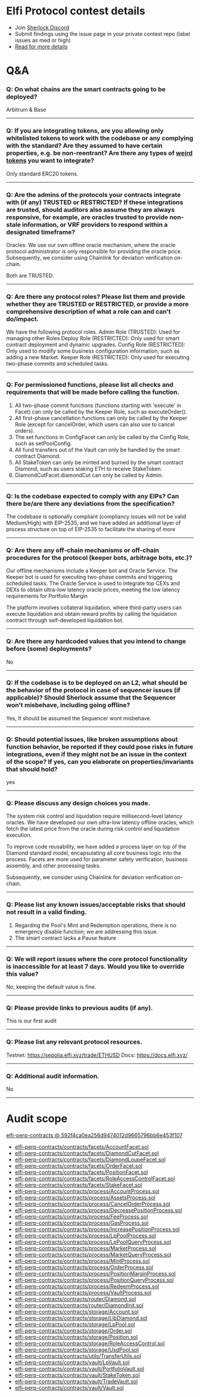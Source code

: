
# Elfi Protocol contest details

- Join [Sherlock Discord](https://discord.gg/MABEWyASkp)
- Submit findings using the issue page in your private contest repo (label issues as med or high)
- [Read for more details](https://docs.sherlock.xyz/audits/watsons)

# Q&A

### Q: On what chains are the smart contracts going to be deployed?
Arbitrum & Base
___

### Q: If you are integrating tokens, are you allowing only whitelisted tokens to work with the codebase or any complying with the standard? Are they assumed to have certain properties, e.g. be non-reentrant? Are there any types of <a href="https://github.com/d-xo/weird-erc20" target="_blank" rel="noopener noreferrer">weird tokens</a> you want to integrate?
Only standard ERC20 tokens.
___

### Q: Are the admins of the protocols your contracts integrate with (if any) TRUSTED or RESTRICTED? If these integrations are trusted, should auditors also assume they are always responsive, for example, are oracles trusted to provide non-stale information, or VRF providers to respond within a designated timeframe?
Oracles: We use our own offline oracle mechanism, where the oracle protocol administrator is only responsible for providing the oracle price. 
Subsequently, we consider using Chainlink for deviation verification on-chain.

Both are TRUSTED.
___

### Q: Are there any protocol roles? Please list them and provide whether they are TRUSTED or RESTRICTED, or provide a more comprehensive description of what a role can and can't do/impact.
We have the following protocol roles.
Admin Role (TRUSTED): Used for managing other Roles
Deploy Role (RESTRICTED): Only used for smart contract deployment and dynamic upgrades.
Config Role (RESTRICTED): Only used to modify some business configuration information, such as adding a new Market. 
Keeper Role (RESTRICTED): Only used for executing two-phase commits and scheduled tasks.
___

### Q: For permissioned functions, please list all checks and requirements that will be made before calling the function.
1. All two-phase commit functions (functions starting with 'execute' in Facet) can only be called by the Keeper Role, such as executeOrder().
2. All first-phase cancellation functions can only be called by the Keeper Role (except for cancelOrder, which users can also use to cancel orders).
3. The set functions in ConfigFacet can only be called by the Config Role, such as setPoolConfig.
4. All fund transfers out of the Vault can only be handled by the smart contract Diamond.
5. All StakeToken can only be minted and burned by the smart contract Diamond, such as users staking ETH to receive StakeToken.
6. DiamondCutFacet.diamondCut can only be called by Admin.
___

### Q: Is the codebase expected to comply with any EIPs? Can there be/are there any deviations from the specification?
The codebase is optionally compliant (compliancy issues will not be valid Medium/High) with EIP-2535, and we have added an additional layer of process structure on top of EIP-2535 to facilitate the sharing of more
___

### Q: Are there any off-chain mechanisms or off-chain procedures for the protocol (keeper bots, arbitrage bots, etc.)?
Our offline mechanisms include a Keeper bot and Oracle Service. The Keeper bot is used for executing two-phase commits and triggering scheduled tasks. The Oracle Service is used to integrate top CEXs and DEXs to obtain ultra-low latency oracle prices, meeting the low latency requirements for Portfolio Margin

The platform involves collateral liquidation, where third-party users can execute liquidation and obtain reward profits by calling the liquidation contract through self-developed liquidation bot.
___

### Q: Are there any hardcoded values that you intend to change before (some) deployments?
No
___

### Q: If the codebase is to be deployed on an L2, what should be the behavior of the protocol in case of sequencer issues (if applicable)? Should Sherlock assume that the Sequencer won't misbehave, including going offline?
Yes, It should be assumed the Sequencer wont misbehave.
___

### Q: Should potential issues, like broken assumptions about function behavior, be reported if they could pose risks in future integrations, even if they might not be an issue in the context of the scope? If yes, can you elaborate on properties/invariants that should hold?
yes
___

### Q: Please discuss any design choices you made.
The system risk control and liquidation require millisecond-level latency oracles. We have developed our own ultra-low latency offline oracles, which fetch the latest price from the oracle during risk control and liquidation execution.

To improve code reusability, we have added a process layer on top of the Diamond standard model, encapsulating all core business logic into the process. Facets are more used for parameter safety verification, business assembly, and other processing tasks.

Subsequently, we consider using Chainlink for deviation verification on-chain.
___

### Q: Please list any known issues/acceptable risks that should not result in a valid finding.
1. Regarding the Pool's Mint and Redemption operations, there is no emergency disable function; we are addressing this issue.
2. The smart contract lacks a Pause feature
___

### Q: We will report issues where the core protocol functionality is inaccessible for at least 7 days. Would you like to override this value?
No, keeping the default value is fine.
___

### Q: Please provide links to previous audits (if any).
This is our first audit
___

### Q: Please list any relevant protocol resources.
Testnet: https://sepolia.elfi.xyz/trade/ETHUSD
Docs: https://docs.elfi.xyz/
___

### Q: Additional audit information.
No
___



# Audit scope


[elfi-perp-contracts @ 592f4ca0ea256d9474012d9665796bb6e453f107](https://github.com/0xCedar/elfi-perp-contracts/tree/592f4ca0ea256d9474012d9665796bb6e453f107)
- [elfi-perp-contracts/contracts/facets/AccountFacet.sol](elfi-perp-contracts/contracts/facets/AccountFacet.sol)
- [elfi-perp-contracts/contracts/facets/DiamondCutFacet.sol](elfi-perp-contracts/contracts/facets/DiamondCutFacet.sol)
- [elfi-perp-contracts/contracts/facets/DiamondLoupeFacet.sol](elfi-perp-contracts/contracts/facets/DiamondLoupeFacet.sol)
- [elfi-perp-contracts/contracts/facets/OrderFacet.sol](elfi-perp-contracts/contracts/facets/OrderFacet.sol)
- [elfi-perp-contracts/contracts/facets/PositionFacet.sol](elfi-perp-contracts/contracts/facets/PositionFacet.sol)
- [elfi-perp-contracts/contracts/facets/RoleAccessControlFacet.sol](elfi-perp-contracts/contracts/facets/RoleAccessControlFacet.sol)
- [elfi-perp-contracts/contracts/facets/StakeFacet.sol](elfi-perp-contracts/contracts/facets/StakeFacet.sol)
- [elfi-perp-contracts/contracts/process/AccountProcess.sol](elfi-perp-contracts/contracts/process/AccountProcess.sol)
- [elfi-perp-contracts/contracts/process/AssetsProcess.sol](elfi-perp-contracts/contracts/process/AssetsProcess.sol)
- [elfi-perp-contracts/contracts/process/CancelOrderProcess.sol](elfi-perp-contracts/contracts/process/CancelOrderProcess.sol)
- [elfi-perp-contracts/contracts/process/DecreasePositionProcess.sol](elfi-perp-contracts/contracts/process/DecreasePositionProcess.sol)
- [elfi-perp-contracts/contracts/process/FeeProcess.sol](elfi-perp-contracts/contracts/process/FeeProcess.sol)
- [elfi-perp-contracts/contracts/process/GasProcess.sol](elfi-perp-contracts/contracts/process/GasProcess.sol)
- [elfi-perp-contracts/contracts/process/IncreasePositionProcess.sol](elfi-perp-contracts/contracts/process/IncreasePositionProcess.sol)
- [elfi-perp-contracts/contracts/process/LpPoolProcess.sol](elfi-perp-contracts/contracts/process/LpPoolProcess.sol)
- [elfi-perp-contracts/contracts/process/LpPoolQueryProcess.sol](elfi-perp-contracts/contracts/process/LpPoolQueryProcess.sol)
- [elfi-perp-contracts/contracts/process/MarketProcess.sol](elfi-perp-contracts/contracts/process/MarketProcess.sol)
- [elfi-perp-contracts/contracts/process/MarketQueryProcess.sol](elfi-perp-contracts/contracts/process/MarketQueryProcess.sol)
- [elfi-perp-contracts/contracts/process/MintProcess.sol](elfi-perp-contracts/contracts/process/MintProcess.sol)
- [elfi-perp-contracts/contracts/process/OrderProcess.sol](elfi-perp-contracts/contracts/process/OrderProcess.sol)
- [elfi-perp-contracts/contracts/process/PositionMarginProcess.sol](elfi-perp-contracts/contracts/process/PositionMarginProcess.sol)
- [elfi-perp-contracts/contracts/process/PositionQueryProcess.sol](elfi-perp-contracts/contracts/process/PositionQueryProcess.sol)
- [elfi-perp-contracts/contracts/process/RedeemProcess.sol](elfi-perp-contracts/contracts/process/RedeemProcess.sol)
- [elfi-perp-contracts/contracts/process/VaultProcess.sol](elfi-perp-contracts/contracts/process/VaultProcess.sol)
- [elfi-perp-contracts/contracts/router/Diamond.sol](elfi-perp-contracts/contracts/router/Diamond.sol)
- [elfi-perp-contracts/contracts/router/DiamondInit.sol](elfi-perp-contracts/contracts/router/DiamondInit.sol)
- [elfi-perp-contracts/contracts/storage/Account.sol](elfi-perp-contracts/contracts/storage/Account.sol)
- [elfi-perp-contracts/contracts/storage/LibDiamond.sol](elfi-perp-contracts/contracts/storage/LibDiamond.sol)
- [elfi-perp-contracts/contracts/storage/LpPool.sol](elfi-perp-contracts/contracts/storage/LpPool.sol)
- [elfi-perp-contracts/contracts/storage/Order.sol](elfi-perp-contracts/contracts/storage/Order.sol)
- [elfi-perp-contracts/contracts/storage/Position.sol](elfi-perp-contracts/contracts/storage/Position.sol)
- [elfi-perp-contracts/contracts/storage/RoleAccessControl.sol](elfi-perp-contracts/contracts/storage/RoleAccessControl.sol)
- [elfi-perp-contracts/contracts/storage/UsdPool.sol](elfi-perp-contracts/contracts/storage/UsdPool.sol)
- [elfi-perp-contracts/contracts/utils/TransferUtils.sol](elfi-perp-contracts/contracts/utils/TransferUtils.sol)
- [elfi-perp-contracts/contracts/vault/LpVault.sol](elfi-perp-contracts/contracts/vault/LpVault.sol)
- [elfi-perp-contracts/contracts/vault/PortfolioVault.sol](elfi-perp-contracts/contracts/vault/PortfolioVault.sol)
- [elfi-perp-contracts/contracts/vault/StakeToken.sol](elfi-perp-contracts/contracts/vault/StakeToken.sol)
- [elfi-perp-contracts/contracts/vault/TradeVault.sol](elfi-perp-contracts/contracts/vault/TradeVault.sol)
- [elfi-perp-contracts/contracts/vault/Vault.sol](elfi-perp-contracts/contracts/vault/Vault.sol)


